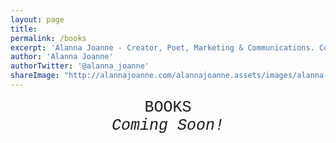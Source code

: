 ```yaml
---
layout: page
title:  
permalink: /books
excerpt: 'Alanna Joanne - Creator, Poet, Marketing & Communications. Contact me: info@alannajoanne.com'
author: 'Alanna Joanne'
authorTwitter: '@alanna_joanne'
shareImage: "http://alannajoanne.com/alannajoanne.assets/images/alanna-joanne-and-cuthbert-lovegood.JPG"
---
```


<center style="font-family: Courier New; font-size: 25px; ">BOOKS</center>


<center style="font-family: Courier New; font-size: 25px; "><em>Coming Soon!</em></center>
